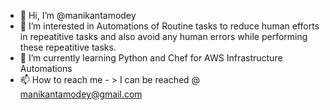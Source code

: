 - 👋 Hi, I’m @manikantamodey
- 👀 I’m interested in Automations of Routine tasks to reduce human efforts in repeatitive tasks and also avoid any human errors while performing these repeatitive tasks.
- 🌱 I’m currently learning Python and Chef for AWS Infrastructure Automations
- 📫 How to reach me - > I can be reached @ manikantamodey@gmail.com

<!---
manikantamodey/manikantamodey is a ✨ special ✨ repository because its `README.md` (this file) appears on your GitHub profile.
You can click the Preview link to take a look at your changes.
--->
